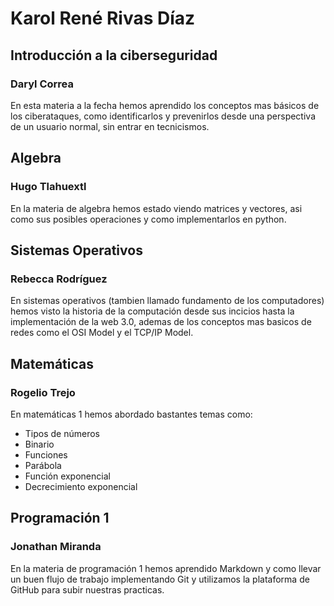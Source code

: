 # Karol René Rivas Díaz

## Introducción a la ciberseguridad 
### Daryl Correa
En esta materia a la fecha hemos aprendido los conceptos mas básicos de los ciberataques, como identificarlos y prevenirlos desde una perspectiva de un usuario normal, sin entrar en tecnicismos.

## Algebra
### Hugo Tlahuextl
En la materia de algebra hemos estado viendo matrices y vectores, asi como sus posibles operaciones y como implementarlos en python.

## Sistemas Operativos
### Rebecca Rodríguez
En sistemas operativos (tambien llamado fundamento de los computadores) hemos visto la historia de la computación desde sus incicios hasta la implementación de la web 3.0, ademas de los conceptos mas basicos de redes como el OSI Model y el TCP/IP Model.

## Matemáticas
### Rogelio Trejo
En matemáticas 1 hemos abordado bastantes temas como:
- Tipos de números
- Binario
- Funciones
- Parábola
- Función exponencial
- Decrecimiento exponencial

## Programación 1 
### Jonathan Miranda
En la materia de programación 1 hemos aprendido Markdown y como llevar un buen flujo de trabajo implementando Git y utilizamos la plataforma de GitHub para subir nuestras practicas.
